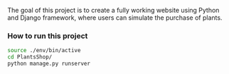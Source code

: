 The goal of this project is to create a fully working website using Python and Django framework, where users can simulate the purchase of plants. 

### How to run this project

```bash
source ./env/bin/active
cd PlantsShop/
python manage.py runserver
```


